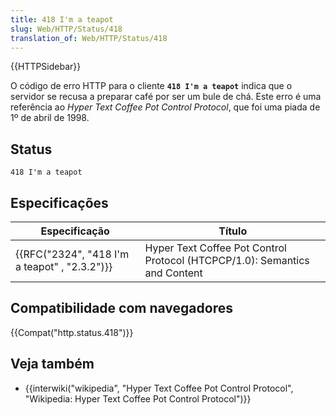```yaml
---
title: 418 I'm a teapot
slug: Web/HTTP/Status/418
translation_of: Web/HTTP/Status/418
---
```

{{HTTPSidebar}}

O código de erro HTTP para o cliente **`418 I'm a teapot`** indica que o servidor se recusa a preparar café por ser um bule de chá. Este erro é uma referência ao _Hyper Text Coffee Pot Control Protocol_, que foi uma piada de 1º de abril de 1998.

## Status

```
418 I'm a teapot
```

## Especificações

| Especificação                                                | Título                                                                     |
| ------------------------------------------------------------ | -------------------------------------------------------------------------- |
| {{RFC("2324", "418 I'm a teapot" , "2.3.2")}} | Hyper Text Coffee Pot Control Protocol (HTCPCP/1.0): Semantics and Content |

## Compatibilidade com navegadores

{{Compat("http.status.418")}}

## Veja também

- {{interwiki("wikipedia", "Hyper Text Coffee Pot Control Protocol", "Wikipedia: Hyper Text Coffee Pot Control Protocol")}}
